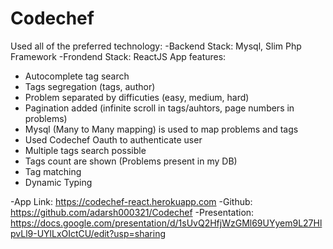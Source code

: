 # Codechef

Used all of the preferred technology:
-Backend Stack: Mysql, Slim Php Framework
-Frondend Stack: ReactJS
App features:
  - Autocomplete tag search
  - Tags segregation (tags, author)
  - Problem separated by difficuties (easy, medium, hard)
  - Pagination added (infinite scroll in tags/auhtors, page numbers in problems)
  - Mysql (Many to Many mapping) is used to map problems and tags
  - Used Codechef Oauth to authenticate user
  - Multiple tags search possible
  - Tags count are shown (Problems present in my DB)
  - Tag matching
  - Dynamic Typing
  
-App Link: https://codechef-react.herokuapp.com
-Github: https://github.com/adarsh000321/Codechef
-Presentation: https://docs.google.com/presentation/d/1sUvQ2HfjWzGMl69UYyem9L27HlpvLl9-UYlLxOIctCU/edit?usp=sharing
